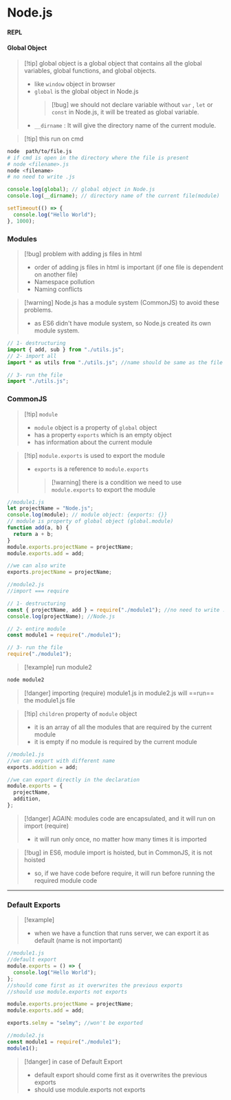 # Node.js

#### REPL

#### Global Object

> [!tip] global object is a global object that contains all the global variables, global functions, and global objects.
>
> - like `window` object in browser
> - `global` is the global object in Node.js
>   > [!bug] we should not declare variable without `var` , `let` or `const` in Node.js, it will be treated as global variable.
> - `__dirname` : It will give the directory name of the current module.

> [!tip] this run on cmd

```bash
node  path/to/file.js
# if cmd is open in the directory where the file is present
# node <filename>.js
node <filename>
# no need to write .js
```

```js
console.log(global); // global object in Node.js
console.log(__dirname); // directory name of the current file(module)

setTimeout(() => {
  console.log("Hello World");
}, 1000);
```

### Modules

> [!bug] problem with adding js files in html
>
> - order of adding js files in html is important (if one file is dependent on another file)
> - Namespace pollution
> - Naming conflicts

> [!warning] Node.js has a module system (CommonJS) to avoid these problems.
>
> - as ES6 didn't have module system, so Node.js created its own module system.

```js
// 1- destructuring
import { add, sub } from "./utils.js";
// 2- import all
import * as utils from "./utils.js"; //name should be same as the file name (nameing convention)

// 3- run the file
import "./utils.js";
```

### CommonJS

> [!tip] `module`
>
> - `module` object is a property of `global` object
> - has a property `exports` which is an empty object
> - has information about the current module

> [!tip] `module.exports` is used to export the module
>
> - `exports` is a reference to `module.exports`
>   > [!warning] there is a condition we need to use `module.exports` to export the module

```js
//module1.js
let projectName = "Node.js";
console.log(module); // module object: {exports: {}}
// module is property of global object (global.module)
function add(a, b) {
  return a + b;
}
module.exports.projectName = projectName;
module.exports.add = add;

//we can also write
exports.projectName = projectName;
```

```js
//module2.js
//import === require

// 1- destructuring
const { projectName, add } = require("./module1"); //no need to write .js only file name (unlike in browser)
console.log(projectName); //Node.js

// 2- entire module
const module1 = require("./module1");

// 3- run the file
require("./module1");
```

> [!example] run module2

```bash
node module2
```

> [!danger] importing (require) module1.js in module2.js will ==run== the module1.js file

> [!tip] `children` property of `module` object
>
> - it is an array of all the modules that are required by the current module
> - it is empty if no module is required by the current module

```js
//module1.js
//we can export with different name
exports.addition = add;

//we can export directly in the declaration
module.exports = {
  projectName,
  addition,
};
```

> [!danger] AGAIN: modules code are encapsulated, and it will run on import (require)
>
> - it will run only once, no matter how many times it is imported

> [!bug] in ES6, module import is hoisted, but in CommonJS, it is not hoisted
>
> - so, if we have code before require, it will run before running the required module code

---

### Default Exports

> [!example]
>
> - when we have a function that runs server, we can export it as default (name is not important)

```js
//module1.js
//default export
module.exports = () => {
  console.log("Hello World");
};
//should come first as it overwrites the previous exports
//should use module.exports not exports

module.exports.projectName = projectName;
module.exports.add = add;

exports.selmy = "selmy"; //won't be exported
```

```js
//module2.js
const module1 = require("./module1");
module1();
```

> [!danger] in case of Default Export
>
> - default export should come first as it overwrites the previous exports
> - should use module.exports not exports
